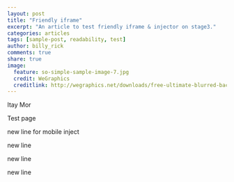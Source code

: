 ```yaml
---
layout: post
title: "Friendly iframe"
excerpt: "An article to test friendly iframe & injector on stage3."
categories: articles
tags: [sample-post, readability, test]
author: billy_rick
comments: true
share: true
image:
  feature: so-simple-sample-image-7.jpg
  credit: WeGraphics
  creditlink: http://wegraphics.net/downloads/free-ultimate-blurred-background-pack/
---
```

<p>Itay Mor</p>
<p>Test page</p>
<p>new line for mobile inject</p>
<div class="apester-media" data-media-id="588614d5762cb2bd55d69be6" height="350"></div><script async src="//static.apester.com/js/sdk/v2.0/apester-javascript-sdk.min.js"></script><p>new line</p>
<p>new line</p>
<p>new line</p>
